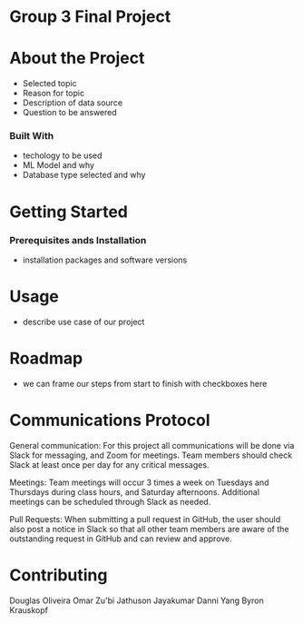 # Group 3 Final Project

# About the Project
- Selected topic
- Reason for topic
- Description of data source
- Question to be answered

### Built With 
- techology to be used
- ML Model and why
- Database type selected and why

# Getting Started

### Prerequisites ands Installation
- installation packages and software versions

# Usage
- describe use case of our project

# Roadmap
- we can frame our steps from start to finish with checkboxes here

# Communications Protocol

General communication:
For this project all communications will be done via Slack for messaging, and Zoom for meetings. Team members should check Slack at least once per day for any critical messages. 

Meetings:
Team meetings will occur 3 times a week on Tuesdays and Thursdays during class hours, and Saturday afternoons. Additional meetings can be scheduled through Slack as needed. 

Pull Requests:
When submitting a pull request in GitHub, the user should also post a notice in Slack so that all other team members are aware of the outstanding request in GitHub and can review and approve. 

# Contributing
Douglas Oliveira
Omar Zu'bi
Jathuson Jayakumar
Danni Yang
Byron Krauskopf 
